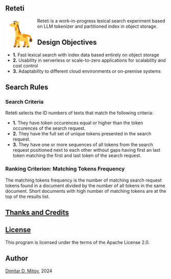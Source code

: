 Reteti
--------------------------------------------------------------------------------

<img align="left" width="100" height="100" src="assets/fupi_svgrepo_com.png">
  
Reteti is a work-in-progress lexical search experiment based on LLM tokenizer and partitioned index in object storage.

## Design Objectives

* **1.** Fast lexical search with index data based entirely on object storage
* **2.** Usability in serverless or scale-to-zero applications for scalability and cost control
* **3.** Adaptability to different cloud environments or on-premise systems

## Search Rules

### Search Criteria

Reteti selects the ID numbers of texts that match the following criteria:

* **1.** They have token occurences equal or higher than the token occurences of the search request.
* **2.** They have the full set of unique tokens presented in the search request.
* **3.** They have one or more sequences of all tokens from the search request positioned next to each other without gaps having first an last token matching the first and last token of the search request.

### Ranking Criterion: Matching Tokens Frequency

The matching tokens frequency is the number of matching search request tokens found in a document divided by the number of all tokens in the same document. Short documents with high number of matching tokens are at the top of the results list.

## [Thanks and Credits](./CREDITS.md)

## [License](./LICENSE)

This program is licensed under the terms of the Apache License 2.0.

## Author

[Dimitar D. Mitov](https://www.linkedin.com/in/dimitar-mitov-12388982/), 2024
